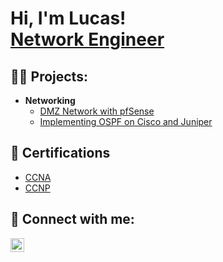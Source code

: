 <h1>Hi, I'm Lucas! <br/><a href="https://www.linkedin.com/in/lucasjabadie/">Network Engineer</a>
<h2>👨‍💻 Projects:</h2>

- <b>Networking</b>
  - [DMZ Network with pfSense](https://github.com/lucasjabadie/dmz-network-pfsense)
  - [Implementing OSPF on Cisco and Juniper](https://github.com/lucasjabadie/implementing-ospf-cisco-juniper)
  
<h2>📄 Certifications</h2>

- [CCNA](https://www.credly.com/badges/a2fab605-d5fe-45cd-8dde-0e89a47a1758/linked_in_profile)
- [CCNP](https://www.credly.com/badges/970223b7-d319-491a-8479-d48e4aa3f3eb)
<h2> 🤳 Connect with me:</h2>

[<img align="left" alt="labadie | LinkedIn" width="22px" src="https://cdn.jsdelivr.net/npm/simple-icons@v3/icons/linkedin.svg" />][linkedin]

[linkedin]: https://www.linkedin.com/in/lucasjabadie/
